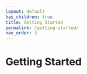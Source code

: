 ```yaml
---
layout: default
has_children: true
title: Getting Started
permalink: /getting-started/
nav_order: 3
---
```

# Getting Started
